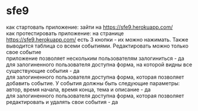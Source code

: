 # sfe9
как стартовать приложение: зайти на https://sfe9.herokuapp.com/ <br>
как протестировать приложение: на странице https://sfe9.herokuapp.com/ есть 3 кнопки - их можно нажимать. Также выводится таблица со всеми событиями. Редактировать можно только свое событие <br>
приложение позволяет нескольким пользователям залогиниться - да <br>
для залогиненного пользователя доступна форма, на которой видны все существующие события - да <br>
для залогиненного пользователя доступна форма, которая позволяет добавить событие. У события должны быть следующие параметры: автор, время начала, время конца, тема и описание - да <br>
для залогиненного пользователя доступна форма, которая позволяет редактировать и удалять свои события - да<br>
